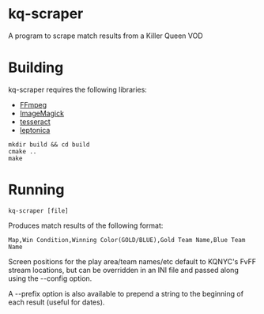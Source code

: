 # kq-scraper

A program to scrape match results from a Killer Queen VOD

# Building

kq-scraper requires the following libraries:
* [FFmpeg](https://github.com/FFmpeg/FFmpeg)
* [ImageMagick](https://github.com/ImageMagick/ImageMagick)
* [tesseract](https://github.com/tesseract-ocr/tesseract)
* [leptonica](https://github.com/DanBloomberg/leptonica)

```
mkdir build && cd build
cmake ..
make
```

# Running

```
kq-scraper [file]
```

Produces match results of the following format:

```
Map,Win Condition,Winning Color(GOLD/BLUE),Gold Team Name,Blue Team Name
```

Screen positions for the play area/team names/etc default to KQNYC's FvFF stream locations, but can be overridden in an INI file and passed along using the --config option.

A --prefix option is also available to prepend a string to the beginning of each result (useful for dates).



